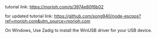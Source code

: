 tutorial link:
https://morioh.com/p/3974e80f6b02

for updated tutorial link:
https://github.com/song940/node-escpos?ref=morioh.com&utm_source=morioh.com

On Windows, Use Zadig to install the WinUSB driver for your USB device.